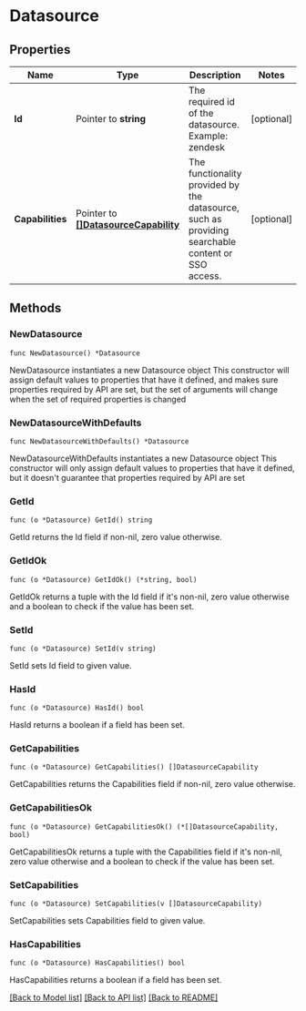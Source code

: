 # Datasource

## Properties

Name | Type | Description | Notes
------------ | ------------- | ------------- | -------------
**Id** | Pointer to **string** | The required id of the datasource. Example: zendesk | [optional] 
**Capabilities** | Pointer to [**[]DatasourceCapability**](DatasourceCapability.md) | The functionality provided by the datasource, such as providing searchable content or SSO access. | [optional] 

## Methods

### NewDatasource

`func NewDatasource() *Datasource`

NewDatasource instantiates a new Datasource object
This constructor will assign default values to properties that have it defined,
and makes sure properties required by API are set, but the set of arguments
will change when the set of required properties is changed

### NewDatasourceWithDefaults

`func NewDatasourceWithDefaults() *Datasource`

NewDatasourceWithDefaults instantiates a new Datasource object
This constructor will only assign default values to properties that have it defined,
but it doesn't guarantee that properties required by API are set

### GetId

`func (o *Datasource) GetId() string`

GetId returns the Id field if non-nil, zero value otherwise.

### GetIdOk

`func (o *Datasource) GetIdOk() (*string, bool)`

GetIdOk returns a tuple with the Id field if it's non-nil, zero value otherwise
and a boolean to check if the value has been set.

### SetId

`func (o *Datasource) SetId(v string)`

SetId sets Id field to given value.

### HasId

`func (o *Datasource) HasId() bool`

HasId returns a boolean if a field has been set.

### GetCapabilities

`func (o *Datasource) GetCapabilities() []DatasourceCapability`

GetCapabilities returns the Capabilities field if non-nil, zero value otherwise.

### GetCapabilitiesOk

`func (o *Datasource) GetCapabilitiesOk() (*[]DatasourceCapability, bool)`

GetCapabilitiesOk returns a tuple with the Capabilities field if it's non-nil, zero value otherwise
and a boolean to check if the value has been set.

### SetCapabilities

`func (o *Datasource) SetCapabilities(v []DatasourceCapability)`

SetCapabilities sets Capabilities field to given value.

### HasCapabilities

`func (o *Datasource) HasCapabilities() bool`

HasCapabilities returns a boolean if a field has been set.


[[Back to Model list]](../README.md#documentation-for-models) [[Back to API list]](../README.md#documentation-for-api-endpoints) [[Back to README]](../README.md)


